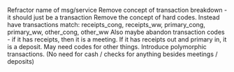 Refractor name of msg/service
Remove concept of transaction breakdown - it should just be a transaction
Remove the concept of hard codes. Instead have transactions match:
receipts_cong, receipts_ww, primary_cong, primary_ww, other_cong, other_ww
Also maybe abandon transaction codes - if it has receipts, then it is a meeting.
If it has receipts out and primary in, it is a deposit.
May need codes for other things.
Introduce polymorphic transactions. (No need for cash / checks for anything besides meetings / deposits)
